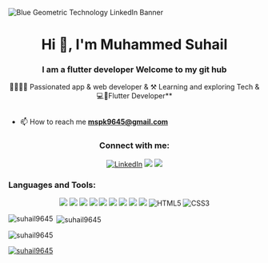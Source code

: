 
![Blue Geometric Technology LinkedIn Banner](https://github.com/suhail9645/suhail9645/assets/122213309/452db2d0-4016-426e-83f2-6dd714cab5f1)

<h1 align="center">Hi 👋, I'm Muhammed Suhail</h1>
<h3 align="center">I am a flutter developer Welcome to my git hub</h3>
<p align="center">
📱🧑🏻‍💻 Passionated app & web developer & 
⚒️ Learning and exploring Tech & 
💻📱Flutter Developer**
 </p>

<p align="left"> <a href="https://twitter.com/" target="blank"><img src="https://img.shields.io/twitter/follow/?logo=twitter&style=for-the-badge" alt="" /></a> </p>

- 📫 How to reach me **mspk9645@gmail.com**

<h3 align="center">Connect with me:</h3>
<p align="center">
<a href="https://www.linkedin.com/in/muhammad-suhail-158724262/" target="_blank"><img alt="LinkedIn" src="https://img.shields.io/badge/-LinkedIn-blue?style=for-the-badge&logo=Linkedin&logoColor=white"/></a>
 <a href="https://www.instagram.com/suhail_p_k_1/" target="_blank"><img src="https://img.shields.io/badge/Instagram%20-%23E4405F.svg?&style=for-the-badge&logo=Instagram&logoColor=white"/></a>
<a href="https://leetcode.com/suhail9645/" target="_blank"><img src="https://img.shields.io/badge/LeetCode-000000?style=for-the-badge&logo=LeetCode&logoColor=#d16c06"/></a>

</p>

<h3 align="left">Languages and Tools:</h3>
<p align="center">
 <img src="https://img.shields.io/badge/Flutter%20-%2302569B.svg?&style=for-the-badge&logo=Flutter&logoColor=white" />
  <img src="https://img.shields.io/badge/dart-%230175C2.svg?&style=for-the-badge&logo=dart&logoColor=white"/>
  <img src="https://img.shields.io/badge/firebase%20-%23039BE5.svg?&style=for-the-badge&logo=firebase"/>
  <img src="https://img.shields.io/badge/git%20-%23F05033.svg?&style=for-the-badge&logo=git&logoColor=white"/>
  <img src="https://img.shields.io/badge/github%20-%23121011.svg?&style=for-the-badge&logo=github&logoColor=white"/>
  <img src="https://img.shields.io/badge/java-%23ED8B00.svg?&style=for-the-badge&logo=java&logoColor=white"/>
  <img src="https://img.shields.io/badge/kotlin-%230095D5.svg?&style=for-the-badge&logo=kotlin&logoColor=white"/>
  	<img src="https://img.shields.io/badge/c%20-%2300599C.svg?&style=for-the-badge&logo=c&logoColor=white"/>
  	<img src="https://img.shields.io/badge/figma%20-%23F24E1E.svg?&style=for-the-badge&logo=figma&logoColor=white"/>
<img alt="HTML5" src="https://img.shields.io/badge/html5-%23E34F26.svg?&style=for-the-badge&logo=html5&logoColor=white"/>
<img alt="CSS3" src="https://img.shields.io/badge/css3-%231572B6.svg?&style=for-the-badge&logo=css3&logoColor=white"/>
</p>

<p><img align="left" src="https://github-readme-stats.vercel.app/api/top-langs?username=suhail9645&show_icons=true&locale=en&layout=compact" alt="suhail9645" /></p>

<p>&nbsp;<img align="center" src="https://github-readme-stats.vercel.app/api?username=suhail9645&show_icons=true&locale=en" alt="suhail9645" /></p>

<p><img align="center" src="https://github-readme-streak-stats.herokuapp.com/?user=suhail9645&" alt="suhail9645" /></p>
<p align="left"> <a href="https://github.com/ryo-ma/github-profile-trophy"><img src="https://github-profile-trophy.vercel.app/?username=suhail9645" alt="suhail9645" /></a> </p>
